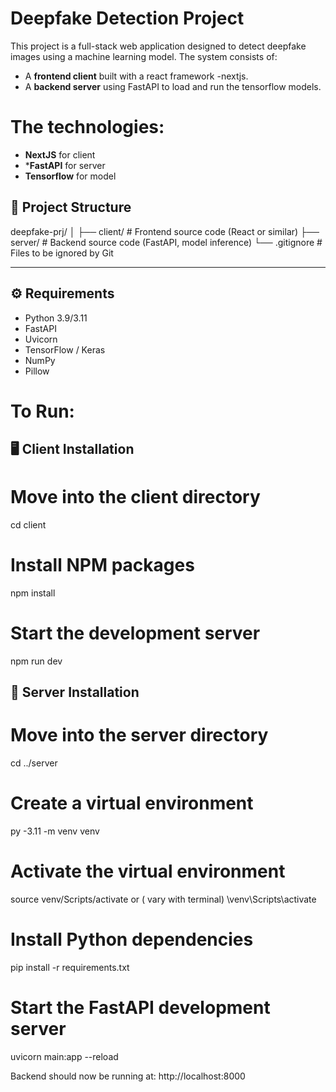 # Deepfake Detection Project

This project is a full-stack web application designed to detect deepfake images using a machine learning model. The system consists of:
- A **frontend client** built with a react framework -nextjs.
- A **backend server** using FastAPI to load and run the tensorflow models.

# The technologies:
  - **NextJS** for client
  - ***FastAPI** for server
  - **Tensorflow** for model


## 📁 Project Structure
deepfake-prj/
│
├── client/ # Frontend source code (React or similar)
├── server/ # Backend source code (FastAPI, model inference)
└── .gitignore # Files to be ignored by Git

---
## ⚙️ Requirements
- Python 3.9/3.11
- FastAPI
- Uvicorn
- TensorFlow / Keras
- NumPy
- Pillow

# To Run:

## 🖥️ Client Installation

  # Move into the client directory
cd client

# Install NPM packages
npm install

# Start the development server
npm run dev


## 🧠 Server Installation
# Move into the server directory
cd ../server

# Create a virtual environment
py -3.11 -m venv venv

# Activate the virtual environment
source venv/Scripts/activate
or ( vary with terminal)
\venv\Scripts\activate

# Install Python dependencies
pip install -r requirements.txt

# Start the FastAPI development server
uvicorn main:app --reload

Backend should now be running at: http://localhost:8000

